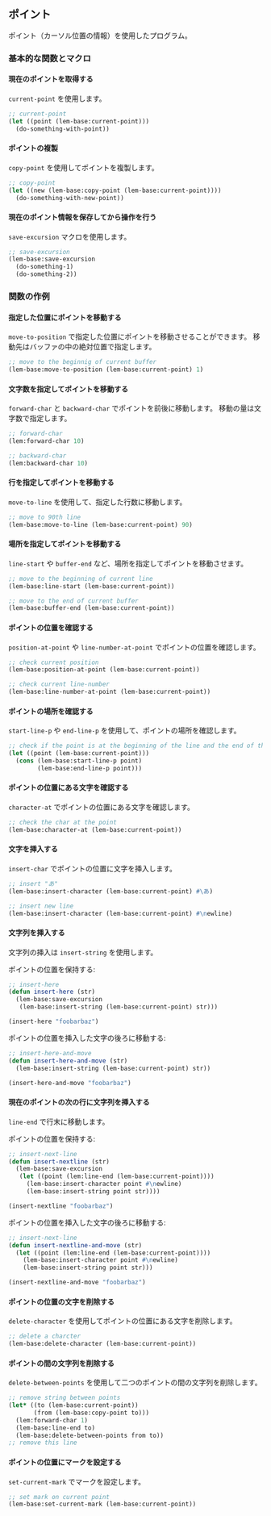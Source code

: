 ## ポイント

ポイント（カーソル位置の情報）を使用したプログラム。

### 基本的な関数とマクロ

#### 現在のポイントを取得する

`current-point` を使用します。

````lisp
;; current-point
(let ((point (lem-base:current-point)))
  (do-something-with-point))
````

#### ポイントの複製

`copy-point` を使用してポイントを複製します。

````lisp
;; copy-point
(let ((new (lem-base:copy-point (lem-base:current-point))))
  (do-something-with-new-point))
````

#### 現在のポイント情報を保存してから操作を行う

`save-excursion` マクロを使用します。

````lisp
;; save-excursion
(lem-base:save-excursion
  (do-something-1)
  (do-something-2))
````

### 関数の作例

#### 指定した位置にポイントを移動する

`move-to-position` で指定した位置にポイントを移動させることができます。
移動先はバッファの中の絶対位置で指定します。

````lisp
;; move to the beginnig of current buffer
(lem-base:move-to-position (lem-base:current-point) 1)
````

#### 文字数を指定してポイントを移動する

`forward-char` と `backward-char` でポイントを前後に移動します。
移動の量は文字数で指定します。

````lisp
;; forward-char
(lem:forward-char 10)

;; backward-char
(lem:backward-char 10)
````

#### 行を指定してポイントを移動する

`move-to-line` を使用して、指定した行数に移動します。

````lisp
;; move to 90th line
(lem-base:move-to-line (lem-base:current-point) 90)
````

#### 場所を指定してポイントを移動する

`line-start` や `buffer-end` など、場所を指定してポイントを移動させます。

````lisp
;; move to the beginning of current line
(lem-base:line-start (lem-base:current-point))

;; move to the end of current buffer
(lem-base:buffer-end (lem-base:current-point))
````

#### ポイントの位置を確認する

`position-at-point` や `line-number-at-point` でポイントの位置を確認します。

````lisp
;; check current position
(lem-base:position-at-point (lem-base:current-point))

;; check current line-number
(lem-base:line-number-at-point (lem-base:current-point))
````

#### ポイントの場所を確認する

`start-line-p` や `end-line-p` を使用して、ポイントの場所を確認します。

````lisp
;; check if the point is at the beginning of the line and the end of the line
(let ((point (lem-base:current-point)))
  (cons (lem-base:start-line-p point)
        (lem-base:end-line-p point)))
````

#### ポイントの位置にある文字を確認する

`character-at` でポイントの位置にある文字を確認します。

````lisp
;; check the char at the point
(lem-base:character-at (lem-base:current-point))
````

#### 文字を挿入する

`insert-char` でポイントの位置に文字を挿入します。

````lisp
;; insert "あ"
(lem-base:insert-character (lem-base:current-point) #\あ)

;; insert new line
(lem-base:insert-character (lem-base:current-point) #\newline)
````

#### 文字列を挿入する

文字列の挿入は `insert-string` を使用します。

ポイントの位置を保持する:
````lisp
;; insert-here
(defun insert-here (str)
  (lem-base:save-excursion
   (lem-base:insert-string (lem-base:current-point) str)))

(insert-here "foobarbaz")
````

ポイントの位置を挿入した文字の後ろに移動する:
````lisp
;; insert-here-and-move
(defun insert-here-and-move (str)
  (lem-base:insert-string (lem-base:current-point) str)) 

(insert-here-and-move "foobarbaz")
````

#### 現在のポイントの次の行に文字列を挿入する

`line-end` で行末に移動します。

ポイントの位置を保持する:
````lisp
;; insert-next-line
(defun insert-nextline (str)
  (lem-base:save-excursion
   (let ((point (lem:line-end (lem-base:current-point))))
     (lem-base:insert-character point #\newline)
     (lem-base:insert-string point str))))

(insert-nextline "foobarbaz")
````

ポイントの位置を挿入した文字の後ろに移動する:
````lisp
;; insert-next-line
(defun insert-nextline-and-move (str)
  (let ((point (lem:line-end (lem-base:current-point))))
    (lem-base:insert-character point #\newline)
    (lem-base:insert-string point str)))

(insert-nextline-and-move "foobarbaz")
````

#### ポイントの位置の文字を削除する

`delete-character` を使用してポイントの位置にある文字を削除します。

````lisp
;; delete a charcter
(lem-base:delete-character (lem-base:current-point))
````

#### ポイントの間の文字列を削除する

`delete-between-points` を使用して二つのポイントの間の文字列を削除します。

````lisp
;; remove string between points
(let* ((to (lem-base:current-point))
       (from (lem-base:copy-point to)))
  (lem:forward-char 1)
  (lem-base:line-end to)
  (lem-base:delete-between-points from to))
;; remove this line
````

#### ポイントの位置にマークを設定する

`set-current-mark` でマークを設定します。

````lisp
;; set mark on current point
(lem-base:set-current-mark (lem-base:current-point))
````